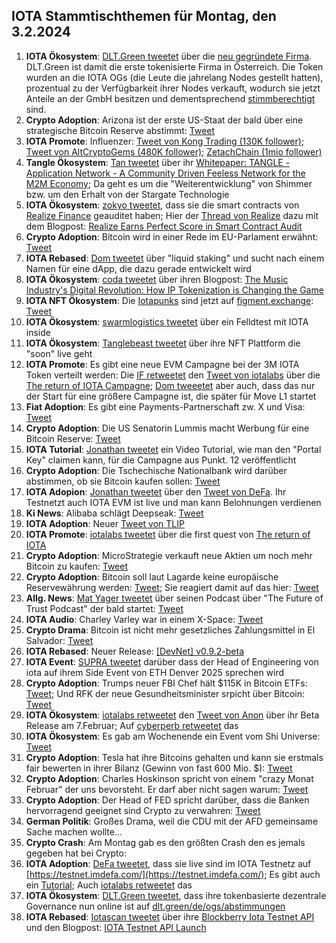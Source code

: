 ## IOTA Stammtischthemen für Montag, den 3.2.2024

1. **IOTA Ökosystem**: [DLT.Green tweetet](https://x.com/dlt_green/status/1883915666652340239) über die [neu gegründete Firma](https://dlt.green/en/ogs/information). DLT.Green ist damit die erste tokenisierte Firma in Österreich. Die Token wurden an die IOTA OGs (die Leute die jahrelang Nodes gestellt hatten), prozentual zu der Verfügbarkeit ihrer Nodes verkauft, wodurch sie jetzt Anteile an der GmbH besitzen und dementsprechend [stimmberechtigt](https://dlt.green/en/ogs/stimmverteilung) sind.
2. **Crypto Adoption**: Arizona ist der erste US-Staat der bald über eine strategische Bitcoin Reserve abstimmt: [Tweet](https://x.com/pete_rizzo_/status/1884014716890276258)
3. **IOTA Promote**: Influenzer: [Tweet von Kong Trading (130K follower)](https://x.com/KongBTC/status/1883847674501406970); [Tweet von AltCryptoGems (480K follower)](https://x.com/AltCryptoGems/status/1885070484280152382); [ZetachChain (1mio follower)](https://x.com/zetablockchain/status/1885364957685911815)
4. **Tangle Ökosystem**: [Tan tweetet](https://x.com/tan_technology/status/1883812748234285517) über ihr [Whitepaper: TANGLE - Application Network - A Community Driven Feeless Network for the M2M Economy](https://t.co/k3i3l2CJ7Q); Da geht es um die "Weiterentwicklung" von Shimmer bzw. um den Erhalt von der Stargate Technologie
5. **IOTA Ökosystem**: [zokyo tweetet](https://x.com/zokyo_io/status/1884168720567713920), dass sie die smart contracts von [Realize Finance](https://x.com/realizefinance) geauditet haben; Hier der [Thread von Realize](https://x.com/realizefinance/status/1884170788787626349) dazu mit dem Blogpost: [Realize Earns Perfect Score in Smart Contract Audit](https://blog.realizeassets.com/realize-earns-perfect-score-in-smart-contract-audit/)
6. **Crypto Adoption**: Bitcoin wird in einer Rede im EU-Parlament erwähnt: [Tweet](https://x.com/BTC_Archive/status/1883926000347800043)
7. **IOTA Rebased**: [Dom tweetet](https://x.com/DomSchiener/status/1884195233556259327) über "liquid staking" und sucht nach einem Namen für eine dApp, die dazu gerade entwickelt wird
8. **IOTA Ökosystem**: [coda tweetet](https://x.com/coda_digital/status/1883943979479359825) über ihren Blogpost: [The Music Industry's Digital Revolution: How IP Tokenization is Changing the Game](https://www.coda.to/blog/the-music-industrys-digital-revolution-how-ip-tokenization-is-changing-the-game)
9. **IOTA NFT Ökosystem**: Die [Iotapunks](https://x.com/IotaPunks_71) sind jetzt auf [figment.exchange](https://t.co/APbFUa4EtI): [Tweet](https://x.com/figment_nfts/status/1884259076877738195)
10. **IOTA Ökosystem**: [swarmlogistics tweetet](https://x.com/SwarmLogistics/status/1884234602807758850) über ein Felldtest mit IOTA inside
11. **IOTA Ökosystem**: [Tanglebeast tweetet](https://x.com/tanglebeasts/status/1884244725643071605) über ihre NFT Plattform die "soon" live geht
12. **IOTA Promote**: Es gibt eine neue EVM Campagne bei der 3M IOTA Token verteilt werden: Die [IF retweetet](https://x.com/iota/status/1884340248320123135) den [Tweet von iotalabs](https://x.com/iotalabs_/status/1884293673988333583) über die [The return of IOTA Campagne](https://guild.xyz/iota/the-return-of-iota); [Dom tweeetet](https://x.com/DomSchiener/status/1884304874059489563) aber auch, dass das nur der Start für eine größere Campagne ist, die später für Move L1 startet
13. **Fiat Adoption**: Es gibt eine Payments-Partnerschaft zw. X und Visa: [Tweet](https://x.com/Cointelegraph/status/1884280631225385317)
14. **Crypto Adoption**: Die US Senatorin Lummis macht Werbung für eine Bitcoin Reserve: [Tweet](https://x.com/Cointelegraph/status/1884300583357628598)
15. **IOTA Tutorial**: [Jonathan tweetet](https://x.com/3clipsep/status/1884525159324742062) ein Video Tutorial, wie man den "Portal Key" claimen kann, für die Campagne aus Punkt. 12 veröffentlicht
16. **Crypto Adoption**: Die Tschechische Nationalbank wird darüber abstimmen, ob sie Bitcoin kaufen sollen: [Tweet](https://x.com/blocktrainer/status/1884530305182093336)
17. **IOTA Adopion**: [Jonathan tweetet](https://x.com/3clipsep/status/1884557095950794917) über den [Tweet von DeFa](https://x.com/defaprimitive/status/1884485861259034670). Ihr Testnetzt auch IOTA EVM ist live und man kann Belohnungen verdienen
18. **Ki News**: Alibaba schlägt Deepseak: [Tweet](https://x.com/E_Boeminghaus/status/1884352905374818433)
19. **IOTA Adoption**: Neuer [Tweet von TLIP](https://x.com/TLIP_io/status/1884612750053417455)
20. **IOTA Promote**: [iotalabs tweetet](https://x.com/iotalabs_/status/1884979942842130652) über die first quest von [The return of IOTA](https://guild.xyz/iota/the-return-of-iota)
21. **Crypto Adoption**: MicroStrategie verkauft neue Aktien um noch mehr Bitcoin zu kaufen: [Tweet](https://x.com/BTC_Archive/status/1885291246723256643)
22. **Crypto Adoption**: Bitcoin soll laut Lagarde keine europäische Reservewährung werden: [Tweet](https://x.com/BitcoinNewsCom/status/1884986684590490063); Sie reagiert damit auf das hier: [Tweet](https://x.com/BitcoinMagazine/status/1884991862651437510)
23. **Allg. News**: [Mat Yager tweetet](https://x.com/Mat_Yarger/status/1885029436690436147) über seinen Podcast über "The Future of Trust Podcast" der bald startet: [Tweet](https://x.com/_Demia/status/1884859368216162530)
24. **IOTA Audio**: Charley Varley war in einem X-Space: [Tweet](https://x.com/bloomwalletio/status/1885009711482749131)
25. **Crypto Drama**: Bitcoin ist nicht mehr gesetzliches Zahlungsmittel in El Salvador: [Tweet](https://x.com/blocktrainer/status/1884935435689836572)
26. **IOTA Rebased**: Neuer Release: [[DevNet] v0.9.2-beta](https://github.com/iotaledger/iota/releases/tag/v0.9.2-beta)
27. **IOTA Event**: [SUPRA tweetet](https://x.com/SUPRA_Labs/status/1885352212454342739) darüber dass der Head of Engineering von iota auf ihrem Side Event von ETH Denver 2025 sprechen wird
28. **Crypto Adoption**: Trumps neuer FBI Chef hält $115K in Bitcoin ETFs: [Tweet](https://x.com/BTC_Archive/status/1885636728033083569); Und RFK der neue Gesundheitsminister srpicht über Bitcoin: [Tweet](https://x.com/BoldBitcoin/status/1883349257383547385)
29. **IOTA Ökosystem**: [iotalabs retweetet](https://x.com/iotalabs_/status/1886339624726856145) den [Tweet von Anon](https://x.com/HeyAnonai/status/1885706300698333350) über ihr Beta Release am 7.Februar; Auf [cyberperb retweetet](https://x.com/cyberperp/status/1885708633196958052) das
30. **IOTA Ökosystem**: Es gab am Wochenende ein Event vom Shi Universe: [Tweet](https://x.com/Shiuniverse/status/1885605736291459223)
31. **Crypto Adoption**: Tesla hat ihre Bitcoins gehalten und kann sie erstmals fair bewerten in ihrer Bilanz (Gewinn von fast 600 Mio. $): [Tweet](https://x.com/blocktrainer/status/1884900039484461256)
32. **Crypto Adoption**: Charles Hoskinson spricht von einem "crazy Monat Februar" der uns bevorsteht. Er darf aber nicht sagen warum: [Tweet](https://x.com/AbsGMCrypto/status/1885689388991959448)
33. **Crypto Adoption**: Der Head of FED spricht darüber, dass die Banken hervorragend geeignet sind Crypto zu verwahren: [Tweet](https://x.com/WatcherGuru/status/1884699251860553789)
34. **German Politik**: Großes Drama, weil die CDU mit der AFD gemeinsame Sache machen wollte...
35. **Crypto Crash**: Am Montag gab es den größten Crash den es jemals gegeben hat bei Crypto:
36. **IOTA Adoption**: [DeFa tweetet](https://x.com/defaprimitive/status/1886327936162156746), dass sie live sind im IOTA Testnetz auf [https://testnet.imdefa.com/](https://testnet.imdefa.com/); Es gibt auch ein [Tutorial](https://youtu.be/a69_4N1Xxj8); Auch [iotalabs retweetet](https://x.com/iotalabs_/status/1886346389719855449) das
37. **IOTA Ökosystem**: [DLT.Green tweetet](https://x.com/dlt_green/status/1885966635283951713), dass ihre tokenbasierte dezentrale Governance nun online ist auf [dlt.green/de/ogs/abstimmungen](https://dlt.green/de/ogs/abstimmungen/1)
38. **IOTA Rebased**: [Iotascan tweetet](https://x.com/iotascan/status/1886388159736680801) über ihre [Blockberry Iota Testnet API](https://docs.blockberry.one/reference/iota-testnet-quickstart) und den Blogpost: [IOTA Testnet API Launch](https://iotascan.com/testnet/news/798)
